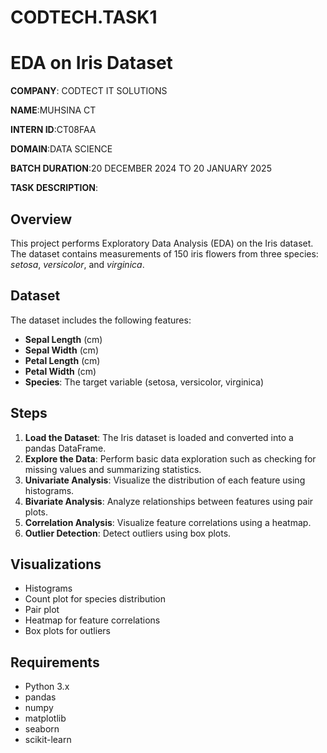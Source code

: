 # CODTECH.TASK1

# EDA on Iris Dataset

**COMPANY**: CODTECT IT SOLUTIONS

**NAME**:MUHSINA CT

**INTERN ID**:CT08FAA

**DOMAIN**:DATA SCIENCE

**BATCH DURATION**:20 DECEMBER 2024 TO 20 JANUARY 2025

**TASK DESCRIPTION**:


## Overview
This project performs Exploratory Data Analysis (EDA) on the Iris dataset. The dataset contains measurements of 150 iris flowers from three species: *setosa*, *versicolor*, and *virginica*.

## Dataset
The dataset includes the following features:
- **Sepal Length** (cm)
- **Sepal Width** (cm)
- **Petal Length** (cm)
- **Petal Width** (cm)
- **Species**: The target variable (setosa, versicolor, virginica)

## Steps
1. **Load the Dataset**: The Iris dataset is loaded and converted into a pandas DataFrame.
2. **Explore the Data**: Perform basic data exploration such as checking for missing values and summarizing statistics.
3. **Univariate Analysis**: Visualize the distribution of each feature using histograms.
4. **Bivariate Analysis**: Analyze relationships between features using pair plots.
5. **Correlation Analysis**: Visualize feature correlations using a heatmap.
6. **Outlier Detection**: Detect outliers using box plots.

## Visualizations
- Histograms
- Count plot for species distribution
- Pair plot
- Heatmap for feature correlations
- Box plots for outliers

## Requirements
- Python 3.x
- pandas
- numpy
- matplotlib
- seaborn
- scikit-learn
